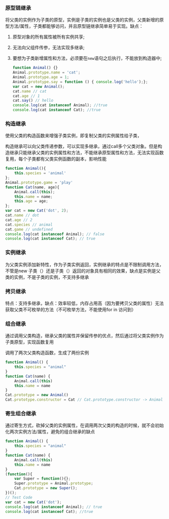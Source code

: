 ### 原型链继承

将父类的实例作为子类的原型，实例是子类的实例也是父类的实例，父类新增的原型方法/属性，子类都能够访问，并且原型链继承简单易于实现。缺点：

1. 原型对象的所有属性被所有实例共享;

2. 无法向父组件传参，无法实现多继承;

3. 要想为子类新增属性和方法，必须要在`new`语句之后执行，不能放到构造器中;

   ```js
   function Animal() {}
   Animal.prototype.name = 'cat';
   Animal.prototype.age = 1;
   Animal.prototype.say = function () { console.log('hello');};
   var cat = new Animal();
   cat.name // cat
   cat.age // 1
   cat.say() // hello
   console.log(cat instanceof Animal); //true
   console.log(cat instanceof Cat); //true
   ```

   

### 构造继承

使用父类的构造函数来增强子类实例，即复制父类的实例属性给子类，

构造继承可以向父类传递参数，可以实现多继承，通过call多个父类对象。但是构造继承只能继承父类的实例属性和方法，不能继承原型属性和方法，无法实现函数复用，每个子类都有父类实例函数的副本，影响性能

```js
function Animal(){
    this.species = 'animal'
};
Animal.prototype.game = 'play'
function Cat(name, age){
    Animal.call(this);
    this.name = name;
    this.age = age;
};
var cat = new Cat('dot', 2);
cat.name // dot
cat.age // 2
cat.species // animal
cat.game // undefined
console.log(cat instanceof Animal); // false
console.log(cat instanceof Cat); // true
```



### 实例继承

为父类实例添加新特性，作为子类实例返回，实例继承的特点是不限制调用方法，不管是new 子类（）还是子类（）返回的对象具有相同的效果，缺点是实例是父类的实例，不是子类的实例，不支持多继承

### 拷贝继承

特点：支持多继承，缺点：效率较低，内存占用高（因为要拷贝父类的属性）无法获取父类不可枚举的方法（不可枚举方法，不能使用for in 访问到）

### 组合继承

通过调用父类构造，继承父类的属性并保留传参的优点，然后通过将父类实例作为子类原型，实现函数复用

调用了两次父类构造函数，生成了两份实例

```js
function Animal() {
    this.species = "animal"
}
function Cat(name) {
    Animal.call(this)
    this.name = name
}
Cat.prototype = new Animal()
Cat.prototype.constructor = Cat // Cat.prototype.constructor -> Animal -> Cat
```



### 寄生组合继承

通过寄生方式，砍掉父类的实例属性，在调用两次父类的构造的时候，就不会初始化两次实例方法/属性，避免的组合继承的缺点

```js
function Animal() {
    this.species = "animal"
}
function Cat(name) {
    Animal.call(this)
    this.name = name
}
(function(){
    var Super = function(){};
    Super.prototype = Animal.prototype;
    Cat.prototype = new Super();
})();
// Test Code
var cat = new Cat('dot');
console.log(cat instanceof Animal); // true
console.log(cat instanceof Cat); //true
```

